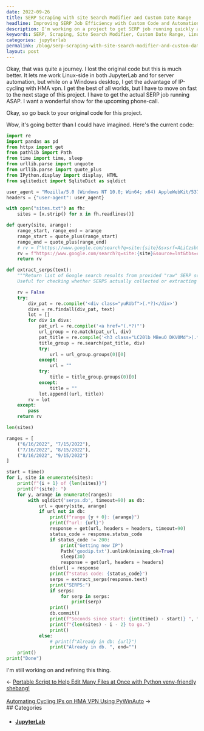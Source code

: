 ```yaml
---
date: 2022-09-26
title: SERP Scraping with site Search Modifier and Custom Date Range
headline: Improving SERP Job Efficiency with Custom Code and Automation
description: I'm working on a project to get SERP job running quickly and efficiently. I'm using Linux-side programs in JupyterLab, server automation, IP-cycling with HMA vpn on Windows, and custom code to scrape SERPs with a custom date range and site search modifier. I'm looping through a list of sites and date ranges to perfect the project. Come read more about my progress and join me on this journey!
keywords: SERP, Scraping, Site Search Modifier, Custom Date Range, Linux-side programs, JupyterLab, Server Automation, IP-cycling, HMA VPN, Windows, Code, Date Range, List of Sites, Looping, Improvement, Perfecting, Project
categories: jupyterlab
permalink: /blog/serp-scraping-with-site-search-modifier-and-custom-date-range/
layout: post
---
```



Okay, that was quite a journey. I lost the original code but this is much
better. It lets me work Linux-side in both JupyterLab and for server
automation, but while on a Windows desktop, I get the advantage of IP-cycling
with HMA vpn. I get the best of all worlds, but I have to move on fast to the
next stage of this project. I have to get the actual SERP job running ASAP. I
want a wonderful show for the upcoming phone-call.

Okay, so go back to your original code for this project.

Wow, it's going better than I could have imagined. Here's the current code:

```python
import re
import pandas as pd
from httpx import get
from pathlib import Path
from time import time, sleep
from urllib.parse import unquote
from urllib.parse import quote_plus
from IPython.display import display, HTML
from sqlitedict import SqliteDict as sqldict

user_agent = "Mozilla/5.0 (Windows NT 10.0; Win64; x64) AppleWebKit/537.36 (KHTML, like Gecko) Chrome/105.0.0.0 Safari/537.36"
headers = {"user-agent": user_agent}

with open("sites.txt") as fh:
    sites = [x.strip() for x in fh.readlines()]

def query(site, arange):
    range_start, range_end = arange
    range_start = quote_plus(range_start)
    range_end = quote_plus(range_end)
    # rv = f"https://www.google.com/search?q=site:{site}&sxsrf=ALiCzsbCDuAVqfRF67b3y_R9JyBHJwHvmQ:1663873352409&source=lnt&tbs=cdr%3A1%2Ccd_min%3A{range_start}%2Ccd_max%3A{range_end}&tbm="
    rv = f"https://www.google.com/search?q=site:{site}&source=lnt&tbs=cdr%3A1%2Ccd_min%3A{range_start}%2Ccd_max%3A{range_end}"
    return rv

def extract_serps(text):
    """Return list of Google search results from provided "raw" SERP scrape.
    Useful for checking whether SERPS actually collected or extracting results."""

    rv = False
    try:
        div_pat = re.compile('<div class="yuRUbf">(.*?)</div>')
        divs = re.findall(div_pat, text)
        lot = []
        for div in divs:
            pat_url = re.compile('<a href="(.*?)"')
            url_group = re.match(pat_url, div)
            pat_title = re.compile('<h3 class="LC20lb MBeuO DKV0Md">(.*?)</h3>')
            title_group = re.search(pat_title, div)
            try:
                url = url_group.groups(0)[0]
            except:
                url = ""
            try:
                title = title_group.groups(0)[0]
            except:
                title = ""
            lot.append((url, title))
        rv = lot
    except:
        pass
    return rv

len(sites)

ranges = [
    ("6/16/2022", "7/15/2022"),
    ("7/16/2022", "8/15/2022"),
    ("8/16/2022", "9/15/2022")
]

start = time()
for i, site in enumerate(sites):
    print(f"{i + 1} of {len(sites)}")
    print(f"{site}: ")
    for y, arange in enumerate(ranges):
        with sqldict('serps.db', timeout=90) as db:
            url = query(site, arange)
            if url not in db:
                print(f"range {y + 0}: {arange}")
                print(f"url: {url}")
                response = get(url, headers = headers, timeout=90)
                status_code = response.status_code
                if status_code != 200:
                    print("Getting new IP")
                    Path('goodip.txt').unlink(missing_ok=True)
                    sleep(30)
                    response = get(url, headers = headers)
                db[url] = response
                print(f"status code: {status_code}")
                serps = extract_serps(response.text)
                print("SERPS:")
                if serps:
                    for serp in serps:
                        print(serp)
                print()
                db.commit()
                print(f"Seconds since start: {int(time() - start)} ", flush=True)
                print(f"{len(sites) - i - 2} to go.")
                print()
            else:
                # print(f"Already in db: {url}")
                print("Already in db. ", end="")
    print()
print("Done")
```

I'm still working on and refining this thing.


<div class="arrow-links"><div class="post-nav-prev"><span class="arrow">&larr;&nbsp;</span><a href="/blog/portable-script-to-help-edit-many-files-at-once-with-python-venv-friendly-shebang/">Portable Script to Help Edit Many Files at Once with Python venv-friendly shebang!</a></div> &nbsp; <div class="post-nav-next"><a href="/blog/automating-cycling-ips-on-hma-vpn-using-pywinauto/">Automating Cycling IPs on HMA VPN Using PyWinAuto</a><span class="arrow">&nbsp;&rarr;</span></div></div>
## Categories

<ul>
<li><h4><a href='/jupyterlab/'>JupyterLab</a></h4></li></ul>